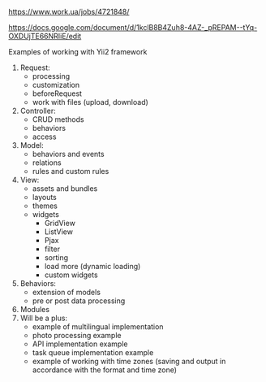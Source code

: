 https://www.work.ua/jobs/4721848/

https://docs.google.com/document/d/1kclB8B4Zuh8-4AZ-_pREPAM--tYq-OXDUjTE66NRIiE/edit

Examples of working with Yii2 framework
1. Request:
	- processing
	- customization
	- beforeRequest
	- work with files (upload, download)
2. Controller:
	- CRUD methods
	- behaviors
	- access
3. Model:
	- behaviors and events
	- relations
	- rules and custom rules
4. View:
	- assets and bundles
	- layouts
	- themes
	- widgets
		- GridView
		- ListView
		- Pjax
		- filter
		- sorting
		- load more (dynamic loading)
		- custom widgets
5. Behaviors:
	- extension of models
	- pre or post data processing
6. Modules
7. Will be a plus:
	- example of multilingual implementation
	- photo processing example
	- API implementation example
	- task queue implementation example
	- example of working with time zones (saving and output in accordance with the format and time zone)
